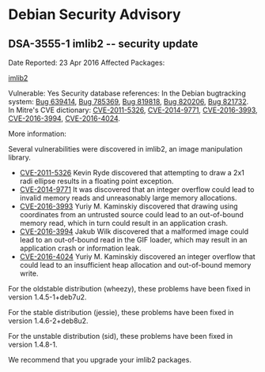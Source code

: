 
Debian Security Advisory
========================


DSA-3555-1 imlib2 -- security update
------------------------------------



Date Reported:
23 Apr 2016
Affected Packages:

[imlib2](https://packages.debian.org/src:imlib2)

Vulnerable:
Yes
Security database references:
In the Debian bugtracking system: [Bug 639414](https://bugs.debian.org/cgi-bin/bugreport.cgi?bug=639414), [Bug 785369](https://bugs.debian.org/cgi-bin/bugreport.cgi?bug=785369), [Bug 819818](https://bugs.debian.org/cgi-bin/bugreport.cgi?bug=819818), [Bug 820206](https://bugs.debian.org/cgi-bin/bugreport.cgi?bug=820206), [Bug 821732](https://bugs.debian.org/cgi-bin/bugreport.cgi?bug=821732).  
In Mitre's CVE dictionary: [CVE-2011-5326](https://security-tracker.debian.org/tracker/CVE-2011-5326), [CVE-2014-9771](https://security-tracker.debian.org/tracker/CVE-2014-9771), [CVE-2016-3993](https://security-tracker.debian.org/tracker/CVE-2016-3993), [CVE-2016-3994](https://security-tracker.debian.org/tracker/CVE-2016-3994), [CVE-2016-4024](https://security-tracker.debian.org/tracker/CVE-2016-4024).  

More information:

Several vulnerabilities were discovered in imlib2, an image manipulation
library.


* [CVE-2011-5326](https://security-tracker.debian.org/tracker/CVE-2011-5326)
Kevin Ryde discovered that attempting to draw a 2x1 radi ellipse
 results in a floating point exception.
* [CVE-2014-9771](https://security-tracker.debian.org/tracker/CVE-2014-9771)
It was discovered that an integer overflow could lead to invalid
 memory reads and unreasonably large memory allocations.
* [CVE-2016-3993](https://security-tracker.debian.org/tracker/CVE-2016-3993)
Yuriy M. Kaminskiy discovered that drawing using coordinates from
 an untrusted source could lead to an out-of-bound memory read, which
 in turn could result in an application crash.
* [CVE-2016-3994](https://security-tracker.debian.org/tracker/CVE-2016-3994)
Jakub Wilk discovered that a malformed image could lead to an
 out-of-bound read in the GIF loader, which may result in an
 application crash or information leak.
* [CVE-2016-4024](https://security-tracker.debian.org/tracker/CVE-2016-4024)
Yuriy M. Kaminskiy discovered an integer overflow that could lead to
 an insufficient heap allocation and out-of-bound memory write.


For the oldstable distribution (wheezy), these problems have been fixed
in version 1.4.5-1+deb7u2.


For the stable distribution (jessie), these problems have been fixed in
version 1.4.6-2+deb8u2.


For the unstable distribution (sid), these problems have been fixed in
version 1.4.8-1.


We recommend that you upgrade your imlib2 packages.






